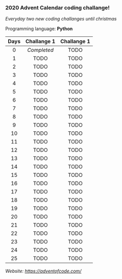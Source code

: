### 2020 Advent Calendar coding challange! 
*Everyday two new coding challanges until christmas*

Programming language: **Python**


| Days        | Challange 1           | Challange 1  |
| :-------------: |:-------------:| :-----:|
| 0 | *Completed* | TODO |
| 1 | TODO | TODO |
| 2 | TODO | TODO |
| 3 | TODO | TODO |
| 4 | TODO | TODO |
| 5 | TODO | TODO |
| 6 | TODO | TODO |
| 7 | TODO | TODO |
| 8 | TODO | TODO |
| 9 | TODO | TODO |
| 10 | TODO | TODO |
| 11 | TODO | TODO |
| 12 | TODO | TODO |
| 13 | TODO | TODO |
| 14 | TODO | TODO |
| 15 | TODO | TODO |
| 16 | TODO | TODO |
| 17 | TODO | TODO |
| 18 | TODO | TODO |
| 19 | TODO | TODO |
| 20 | TODO | TODO |
| 21 | TODO | TODO |
| 22 | TODO | TODO |
| 23 | TODO | TODO |
| 24 | TODO | TODO |
| 25 | TODO | TODO |

*Website: https://adventofcode.com/*